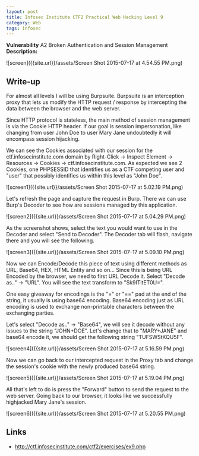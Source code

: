 ```yaml
---
layout: post
title: Infosec Institute CTF2 Practical Web Hacking Level 9
category: Web
tags: infosec
---
```


**Vulnerability** A2 Broken Authentication and Session Management
**Description:**

![screen]({{site.url}}/assets/Screen Shot 2015-07-17 at 4.54.55 PM.png)

## Write-up

For almost all levels I will be using Burpsuite. Burpsuite is an interception proxy that lets us modify the HTTP request
 / response by intercepting the data between the browser and the web server.
 
Since HTTP protocol is stateless, the main method of session management is via the Cookie HTTP header.
If our goal is session impersonation, like changing from user John Doe to user Mary Jane undoubtedly
it will encompass session hijacking.  

We can see the Cookies associated with our session for the ctf.infosecinstitute.com domain by Right-Click -> Inspect Element ->
Resources -> Cookies -> ctf.infosecinstitute.com. As expected we see 2 Cookies, one PHPSESSID that identifies us as a CTF competing user
and "user" that possibly identifies us within this level as "John Doe".

![screen1]({{site.url}}/assets/Screen Shot 2015-07-17 at 5.02.19 PM.png)

Let's refresh the page and capture the request in Burp. There we can use Burp's Decoder to see how are sessions managed by this
application.

![screen2]({{site.url}}/assets/Screen Shot 2015-07-17 at 5.04.29 PM.png)

As the screenshot shows, select the text you would want to use in the Decoder and select "Send to Decoder".
The Decoder tab will flash, navigate there and you will see the following.

![screen3]({{site.url}}/assets/Screen Shot 2015-07-17 at 5.09.10 PM.png)

Now we can Encode/Decode this piece of text using different methods as URL, Base64, HEX, HTML Entity and so on...
Since this is being URL Encoded by the browser, we need to first URL Decode it. Select "Decode as.." -> "URL".
You will see the text transform to "Sk9ITitET0U=".

One easy giveaway for encodings is the "=" or "==" pad at the end of the string, it usually is using base64 encoding.
Base64 encoding just as URL encoding is used to exchange non-printable characters between the exchanging parties.

Let's select "Decode as.." -> "Base64", we will see it decode without any issues to the string "JOHN+DOE".
Let's change that to "MARY+JANE" and base64 encode it, we should get the following string "TUFSWStKQU5F".

![screen4]({{site.url}}/assets/Screen Shot 2015-07-17 at 5.16.59 PM.png)

Now we can go back to our intercepted request in the Proxy tab and change the session's cookie with the newly produced base64
string.

![screen5]({{site.url}}/assets/Screen Shot 2015-07-17 at 5.19.04 PM.png)

All that's left to do is press the "Forward" button to send the request to the web server.
Going back to our browser, it looks like we successfully highjacked Mary Jane's session.

![screen6]({{site.url}}/assets/Screen Shot 2015-07-17 at 5.20.55 PM.png)

## Links

* <http://ctf.infosecinstitute.com/ctf2/exercises/ex9.php>
